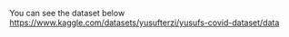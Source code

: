 
You can see the dataset below
https://www.kaggle.com/datasets/yusufterzi/yusufs-covid-dataset/data
